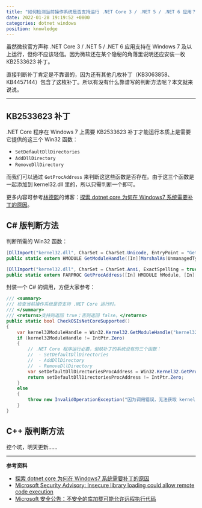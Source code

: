```yaml
---
title: "如何检测当前操作系统是否支持运行 .NET Core 3 / .NET 5 / .NET 6 应用？"
date: 2022-01-28 19:19:52 +0800
categories: dotnet windows
position: knowledge
---
```


虽然微软官方声称 .NET Core 3 / .NET 5 / .NET 6 应用支持在 Windows 7 及以上运行，但你不应该轻信。因为微软还在某个隐秘的角落里说明还应安装一枚 KB2533623 补丁。

直接判断补丁肯定是不靠谱的，因为还有其他几枚补丁（KB3063858、KB4457144）包含了这枚补丁。所以有没有什么靠谱写的判断方法呢？本文就来说说。

<!-- 微软这些年一直在故意模糊 Windows 7 和 Windows 7 SP1 的界限，试图让不带 SP1 的 Windows 7 完全消失在任何微软的文档当中。然而，现实中的 Windows 7 可不会随着微软文档中相关文字的消失而消失 -->

---

<div id="toc"></div>

## KB2533623 补丁

.NET Core 程序在 Windows 7 上需要 KB2533623 补丁才能运行本质上是需要它提供的这三个 Win32 函数：

- `SetDefaultDllDirectories`
- `AddDllDirectory`
- `RemoveDllDirectory`

而我们可以通过 `GetProcAddress` 来判断这这些函数是否存在。由于这三个函数是一起添加到 kernel32.dll 里的，所以只需判断一个即可。

更多内容可参考[林德熙](https://blog.lindexi.com/)的博客：[探索 dotnet core 为何在 Windows7 系统需要补丁的原因](https://blog.lindexi.com/post/%E6%8E%A2%E7%B4%A2-dotnet-core-%E4%B8%BA%E4%BD%95%E5%9C%A8-Windows7-%E7%B3%BB%E7%BB%9F%E9%9C%80%E8%A6%81%E8%A1%A5%E4%B8%81%E7%9A%84%E5%8E%9F%E5%9B%A0.html)。

## C# 版判断方法

判断所需的 Win32 函数：

```csharp
[DllImport("kernel32.dll", CharSet = CharSet.Unicode, EntryPoint = "GetModuleHandleW", ExactSpelling = true, SetLastError = true)]
public static extern HMODULE GetModuleHandle([In][MarshalAs(UnmanagedType.LPWStr)] string lpModuleName);

[DllImport("kernel32.dll", CharSet = CharSet.Ansi, ExactSpelling = true, SetLastError = true, ThrowOnUnmappableChar = true)]
public static extern FARPROC GetProcAddress([In] HMODULE hModule, [In][MarshalAs(UnmanagedType.LPStr)] string lpProcName);
```

封装一个 C# 的调用，方便大家参考：

```csharp
/// <summary>
/// 检查当前操作系统是否支持 .NET Core 运行时。
/// </summary>
/// <returns>支持则返回 true；否则返回 false。</returns>
public static bool CheckOSIsNetCoreSupported()
{
    var kernel32ModuleHandle = Win32.Kernel32.GetModuleHandle("kernel32");
    if (kernel32ModuleHandle != IntPtr.Zero)
    {
        // .NET Core 程序运行必要，但缺补丁的系统没有的三个函数：
        //  - SetDefaultDllDirectories
        //  - AddDllDirectory
        //  - RemoveDllDirectory
        var setDefaultDllDirectoriesProcAddress = Win32.Kernel32.GetProcAddress(kernel32ModuleHandle, "SetDefaultDllDirectories");
        return setDefaultDllDirectoriesProcAddress != IntPtr.Zero;
    }
    else
    {
        throw new InvalidOperationException("因为调用错误，无法获取 kernel32 的 ModuleName。");
    }
}
```

## C++ 版判断方法

挖个坑，明天更新……

---

**参考资料**

- [探索 dotnet core 为何在 Windows7 系统需要补丁的原因](https://blog.lindexi.com/post/%E6%8E%A2%E7%B4%A2-dotnet-core-%E4%B8%BA%E4%BD%95%E5%9C%A8-Windows7-%E7%B3%BB%E7%BB%9F%E9%9C%80%E8%A6%81%E8%A1%A5%E4%B8%81%E7%9A%84%E5%8E%9F%E5%9B%A0.html)
- [Microsoft Security Advisory: Insecure library loading could allow remote code execution](https://support.microsoft.com/en-us/topic/microsoft-security-advisory-insecure-library-loading-could-allow-remote-code-execution-486ea436-2d47-27e5-6cb9-26ab7230c704)
- [Microsoft 安全公告：不安全的库加载可能允许远程执行代码](https://support.microsoft.com/zh-cn/topic/microsoft-%E5%AE%89%E5%85%A8%E5%85%AC%E5%91%8A-%E4%B8%8D%E5%AE%89%E5%85%A8%E7%9A%84%E5%BA%93%E5%8A%A0%E8%BD%BD%E5%8F%AF%E8%83%BD%E5%85%81%E8%AE%B8%E8%BF%9C%E7%A8%8B%E6%89%A7%E8%A1%8C%E4%BB%A3%E7%A0%81-486ea436-2d47-27e5-6cb9-26ab7230c704)
